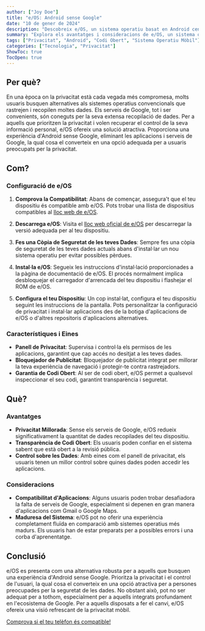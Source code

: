 ```yaml
---
author: ["Joy Doe"]
title: "e/OS: Android sense Google"
date: "10 de gener de 2024"
description: "Descobreix e/OS, un sistema operatiu basat en Android centrat en la privacitat que elimina els serveis i aplicacions de Google, oferint als usuaris una experiència mòbil segura i de codi obert."
summary: "Explora els avantatges i consideracions de e/OS, un sistema operatiu basat en Android que prioritza la privacitat de l'usuari eliminant les aplicacions i serveis de Google."
tags: ["Privacitat", "Android", "Codi Obert", "Sistema Operatiu Mòbil"]
categories: ["Tecnologia", "Privacitat"]
ShowToc: true
TocOpen: true
---
```


## Per què?

En una època on la privacitat està cada vegada més compromesa, molts usuaris busquen alternatives als sistemes operatius convencionals que rastrejen i recopilen moltes dades. Els serveis de Google, tot i ser convenients, són coneguts per la seva extensa recopilació de dades. Per a aquells que prioritzen la privacitat i volen recuperar el control de la seva informació personal, e/OS ofereix una solució atractiva. Proporciona una experiència d'Android sense Google, eliminant les aplicacions i serveis de Google, la qual cosa el converteix en una opció adequada per a usuaris preocupats per la privacitat.

## Com?

### Configuració de e/OS

1. **Comprova la Compatibilitat**: Abans de començar, assegura't que el teu dispositiu és compatible amb e/OS. Pots trobar una llista de dispositius compatibles al [lloc web de e/OS](https://doc.e.foundation/devices).

2. **Descarrega e/OS**: Visita el [lloc web oficial de e/OS](https://e.foundation/e-os/) per descarregar la versió adequada per al teu dispositiu.

3. **Fes una Còpia de Seguretat de les teves Dades**: Sempre fes una còpia de seguretat de les teves dades actuals abans d'instal·lar un nou sistema operatiu per evitar possibles pèrdues.

4. **Instal·la e/OS**: Segueix les instruccions d'instal·lació proporcionades a la pàgina de documentació de e/OS. El procés normalment implica desbloquejar el carregador d'arrencada del teu dispositiu i flashejar el ROM de e/OS.

5. **Configura el teu Dispositiu**: Un cop instal·lat, configura el teu dispositiu seguint les instruccions de la pantalla. Pots personalitzar la configuració de privacitat i instal·lar aplicacions des de la botiga d'aplicacions de e/OS o d'altres repositoris d'aplicacions alternatives.

### Característiques i Eines

- **Panell de Privacitat**: Supervisa i control·la els permisos de les aplicacions, garantint que cap accés no desitjat a les teves dades.
- **Bloquejador de Publicitat**: Bloquejador de publicitat integrat per millorar la teva experiència de navegació i protegir-te contra rastrejadors.
- **Garantia de Codi Obert**: Al ser de codi obert, e/OS permet a qualsevol inspeccionar el seu codi, garantint transparència i seguretat.

## Què?

### Avantatges

- **Privacitat Millorada**: Sense els serveis de Google, e/OS redueix significativament la quantitat de dades recopilades del teu dispositiu.
- **Transparència de Codi Obert**: Els usuaris poden confiar en el sistema sabent que està obert a la revisió pública.
- **Control sobre les Dades**: Amb eines com el panell de privacitat, els usuaris tenen un millor control sobre quines dades poden accedir les aplicacions.

### Consideracions

- **Compatibilitat d'Aplicacions**: Alguns usuaris poden trobar desafiadora la falta de serveis de Google, especialment si depenen en gran manera d'aplicacions com Gmail o Google Maps.
- **Maduresa del Sistema**: e/OS pot no oferir una experiència completament fluïda en comparació amb sistemes operatius més madurs. Els usuaris han de estar preparats per a possibles errors i una corba d'aprenentatge.

## Conclusió

e/OS es presenta com una alternativa robusta per a aquells que busquen una experiència d'Android sense Google. Prioritza la privacitat i el control de l'usuari, la qual cosa el converteix en una opció atractiva per a persones preocupades per la seguretat de les dades. No obstant això, pot no ser adequat per a tothom, especialment per a aquells integrats profundament en l'ecosistema de Google. Per a aquells disposats a fer el canvi, e/OS ofereix una visió refrescant de la privacitat mòbil.

[Comprova si el teu telèfon és compatible!](https://doc.e.foundation/devices)